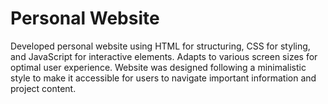 # Personal Website

Developed personal website using HTML for structuring, CSS for styling, and JavaScript for interactive elements. Adapts to various screen sizes for optimal user experience. Website was designed following a minimalistic style to make it accessible for users to navigate important information and project content.
